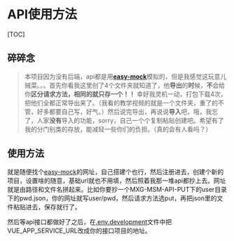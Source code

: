 # API使用方法

[TOC]

## 碎碎念

> 本项目因为没有后端，api都是用[**easy-mock**](https://easy-mock.com/)模拟的，但是我感觉这玩意儿贼菜。。。首先你看我这里创了4个文件夹就知道了，他**导出**的**时**候，**不**会给你**区分请求方法，相同的就只存一个！！** 幸好我灵机一动，打包下载4次，把他们全都正常导出来了。（我看的教学视频的就是一个文件夹，重了的不管，好多都要自己写，好气。）然后说完导出，再说说**导入**吧，哦，我忘了，人家**没有**导入的功能，sorry，自己一个个复制粘贴创建吧。希望有了我的分门别类的存放，能减轻一些你们的负担。（真的会有人看吗？）

## 使用方法

就是随便找个[easy-mock](https://easy-mock.com/)的网址，自己搭建个也行，然后注册进去，创建个新的项目，设置啥的随意，基础url就也不用填，然后照着我那一堆api都抄上去。网址就是由路径和文件名拼起来。比如你要抄一个MXG-MSM-API-PUT下的user目录下的pwd.json，你的网址就写user/pwd，然后请求方法选put，再把json里的文件粘贴进去，保存就行了。

然后等api接口都做好了之后，在[.env.development](../.env.development)文件中把VUE_APP_SERVICE_URL改成你的接口项目的地址。

